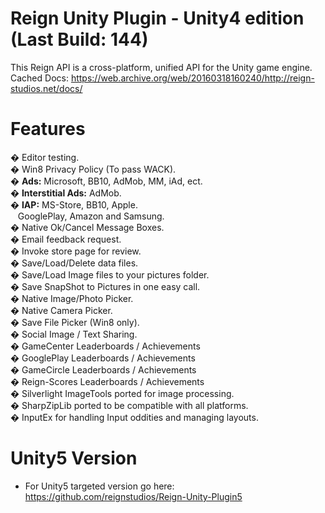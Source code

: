 Reign Unity Plugin - Unity4 edition (Last Build: 144)
==================
This Reign API is a cross-platform, unified API for the Unity game engine.<br>
Cached Docs: https://web.archive.org/web/20160318160240/http://reign-studios.net/docs/

Features
========================================================================
� Editor testing.<br>
� Win8 Privacy Policy (To pass WACK).<br>
� <strong>Ads:</strong> Microsoft, BB10, AdMob, MM, iAd, ect.<br>
� <strong>Interstitial Ads:</strong> AdMob.<br>
� <strong>IAP:</strong> MS-Store, BB10, Apple.<br>
&nbsp; &nbsp;GooglePlay, Amazon and Samsung.<br>
� Native Ok/Cancel Message Boxes.<br>
� Email feedback request.<br>
� Invoke store page for review.<br>
� Save/Load/Delete data files.<br>
� Save/Load Image files to your pictures folder.<br>
� Save SnapShot to Pictures in one easy call.<br>
� Native Image/Photo Picker.<br>
� Native Camera Picker.<br>
� Save File Picker (Win8 only).<br>
� Social Image / Text Sharing.<br>
� GameCenter Leaderboards / Achievements<br>
� GooglePlay Leaderboards / Achievements<br>
� GameCircle Leaderboards / Achievements<br>
� Reign-Scores Leaderboards / Achievements<br>
� Silverlight ImageTools ported for image processing.<br>
� SharpZipLib ported to be compatible with all platforms.<br>
� InputEx for handling Input oddities and managing layouts.<br>

Unity5 Version
========================================================================
- For Unity5 targeted version go here: https://github.com/reignstudios/Reign-Unity-Plugin5